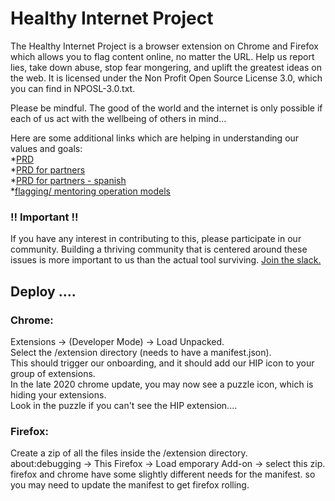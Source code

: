 # Healthy Internet Project

The Healthy Internet Project is a browser extension on Chrome and Firefox which allows you to flag content online, 
no matter the URL. Help us report lies, take down abuse, stop fear mongering, and uplift the greatest ideas on the web.
It is licensed under the Non Profit Open Source License 3.0, which you can find in NPOSL-3.0.txt. 

Please be mindful. 
The good of the world and the internet is only possible if each of us act with the wellbeing of others in mind... 

Here are some additional links which are helping in understanding our values and goals:\
*[PRD](https://docs.google.com/document/d/19q0rheSTswLEoRiKnO9zS0YuTDFA_8we-83n3WrbHuY/edit?usp=sharing)\
*[PRD for partners](https://docs.google.com/document/d/1maVF6tuHKrR5l4uIqhGVAb5WaiUKGWi-8uoYwTKxbFw/edit?usp=sharing)\
*[PRD for partners - spanish](https://docs.google.com/document/d/1ySDFvNv4OtV2eN64zlLBQERL86haP6eLJVSSbturPBY/edit?usp=sharing)\
*[flagging/ mentoring operation models](https://docs.google.com/document/d/1LYWrc77WGkxcX8RPbCpMtDq5Qz7keeEV1MuwwhhuExo/edit?usp=sharing)


### !! Important !!
If you have any interest in contributing to this, please participate in our community. Building a thriving community that is centered around these issues is more important to us than the actual tool surviving.  [Join the slack.](https://join.slack.com/t/healthyintern-5jp3924/shared_invite/zt-wuh780xe-GoNqCv4fPrgG~KkLe~asBw)

## Deploy ....

### Chrome:

Extensions -> (Developer Mode) -> Load Unpacked. \
Select the /extension directory (needs to have a manifest.json).\
This should trigger our onboarding, and it should add our HIP icon to your group of extensions. \
In the late 2020 chrome update, you may now see a puzzle icon, which is hiding your extensions. \
Look in the puzzle if you can't see the HIP extension....


### Firefox:

Create a zip of all the files inside the /extension directory. \
about:debugging -> This Firefox -> Load  emporary Add-on -> select this zip. \
firefox and chrome have some slightly different needs for the manifest. so you may need to update the manifest 
to get firefox rolling. 


